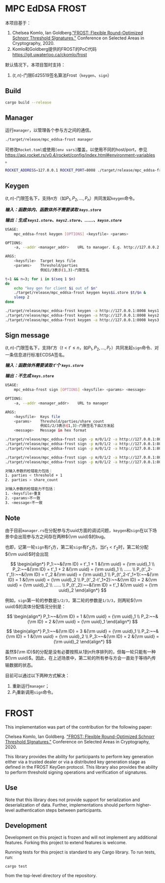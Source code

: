 # MPC EdDSA FROST

本项目基于：

1. Chelsea Komlo, Ian Goldberg.["FROST: Flexible Round-Optimized Schnorr Threshold SIgnatures."](https://eprint.iacr.org/2020/852.pdf
) Conference on Selected Areas in Cryptography, 2020.
2. Komlo和Goldberg提供的FROST的PoC代码
   <https://git.uwaterloo.ca/ckomlo/frost>

默认情况下，本项目暂时支持：

1. $(t,n)$-门限Ed25519签名算法Frost（`keygen`、`sign`）

## Build

```sh
cargo build --release
```

## Manager

运行`manager`，以管理各个参与方之间的通信。

```sh
./target/release/mpc_eddsa-frost manager
```

可修改`Rocket.toml`或使用`[env vars]`覆盖，以使用不同的host/port，参见 <https://api.rocket.rs/v0.4/rocket/config/index.html#environment-variables> 。

```sh
ROCKET_ADDRESS=127.0.0.1 ROCKET_PORT=8008 ./target/release/mpc_eddsa-frost manager
```

## Keygen

$(t,n)$-门限签名下，支持$n$方（如$P_1, P_2, ..., P_n$）共同发起`keygen`命令。

***输入：函数体内、函数体外不需要读取 `keys.store`***

***输出：生成 `keys1.store`、`keys2.store`、……、`keysn.store`***

```sh
USAGE:
    mpc_eddsa-frost keygen [OPTIONS] <keysfile> <params>

OPTIONS:
    -a, --addr <manager_addr>    URL to manager. E.g. http://127.0.0.2:8002

ARGS:
    <keysfile>  Target keys file
    <params>    Threshold/parties
                例如1/3表示(1,3)-门限签名

t=1 && n=3; for i in $(seq 1 $n)
do
    echo "key gen for client $i out of $n"
    ./target/release/mpc_eddsa-frost keygen keys$i.store $t/$n &
    sleep 2
done

./target/release/mpc_eddsa-frost keygen -a http://127.0.0.1:8008 keys1.store 1/3
./target/release/mpc_eddsa-frost keygen -a http://127.0.0.1:8008 keys2.store 1/3
./target/release/mpc_eddsa-frost keygen -a http://127.0.0.1:8008 keys3.store 1/3    
```

## Sign message

$(t,n)$-门限签名下，支持$t'$方（$t < t'\le n$，如$P_1, P_2, ..., P_{t'}$）共同发起`sign`命令、对一条信息进行标准ECDSA签名。

***输入：函数体外需要读取 $t'$个 `keys.store`***

***输出：不生成 `keys.store`***

```sh
USAGE:
    mpc_eddsa-frost sign [OPTIONS] <keysfile> <params> <message>

OPTIONS:
    -a, --addr <manager_addr>    URL to manager

ARGS:
    <keysfile>  Keys file
    <params>    Threshold/parties/share_count
                例如1/2/3表示(1,3)-门限签名下由2方发起
    <message>   Message in hex format

./target/release/mpc_eddsa-frost sign -p m/0/1/2 -a http://127.0.0.1:8001 keys1.store 1/3/3 message
./target/release/mpc_eddsa-frost sign -p m/0/1/2 -a http://127.0.0.1:8001 keys2.store 1/3/3 message
./target/release/mpc_eddsa-frost sign -p m/0/1/2 -a http://127.0.0.1:8001 keys3.store 1/3/3 message

./target/release/mpc_eddsa-frost sign -p m/0/1/2 -a http://127.0.0.1:8001 keys1.store 1/2/3 message
./target/release/mpc_eddsa-frost sign -p m/0/1/2 -a http://127.0.0.1:8001 keys3.store 1/2/3 message

对输入参数的检错能力包括：
1. parties < threshold + 1
2. parties > share_count

对输入参数的检错能力不包括：
1. <keysfile>重复
2. <params>不一致
3. <message>不一致
```

## Note

由于目前`manager.rs`在分配参与方uuid方面的调试问题，`keygen`和`sign`在以下场景中会出现参与方之间存在两种${\rm uuid}$的bug。

也即，记第一轮`sign`有$t'_1$方，第二轮`sign`有$t'_2$方。当$t'_1<t'_2$时，第二轮分配${\rm uuid}$时会出现

$$
\begin{align*}
    P_1:~~&{\rm ID} = t'_1 + 1 &{\rm uuid} = {\rm uuid}_1 \\
    P_2:~~&{\rm ID} = t'_1 + 2 &{\rm uuid} = {\rm uuid}_1 \\
    ...... \\
    P_{t'_2-t'_1}:~~&{\rm ID} = t'_2 &{\rm uuid} = {\rm uuid}_1 \\
    P_{t'_2-t'_1+1}:~~&{\rm ID} = 1 &{\rm uuid} = {\rm uuid}_2 \\
    P_{t'_2-t'_1+2}:~~&{\rm ID} = 2 &{\rm uuid} = {\rm uuid}_2 \\
    ...... \\
    P_{t'_2}:~~&{\rm ID} = t'_1 &{\rm uuid} = {\rm uuid}_2
\end{align*}
$$

例如，`sign`第一轮的参数是`1/2/3`，第二轮的参数是`1/3/3`，则两轮${\rm uuid}$的具体分配情况分别是：

$$
\begin{align*}
    P_1:~~&{\rm ID} = 1 &{\rm uuid} = {\rm uuid}_1 \\
    P_2:~~&{\rm ID} = 2 &{\rm uuid} = {\rm uuid}_1
\end{align*}
$$

$$
\begin{align*}
    P_1:~~&{\rm ID} = 3 &{\rm uuid} = {\rm uuid}_1 \\
    P_2:~~&{\rm ID} = 1 &{\rm uuid} = {\rm uuid}_2 \\
    P_3:~~&{\rm ID} = 2 &{\rm uuid} = {\rm uuid}_2
\end{align*}
$$

虽然${\rm ID}$的分配是没有必要按照从$1$到$n$升序排列的，但每一轮只能有一种${\rm uuid}$。因此，在上述场景中，第二轮的所有参与方会一直处于等待$P_1$传输数据的状态。

目前可以通过以下两种方式解决：

1. 重新运行`manager`；
2. $P_1$重新调用`sign`命令。


# FROST

This implementation was part of the contribution for the following paper:

Chelsea Komlo, Ian Goldberg.
["FROST: Flexible Round-Optimized Schnorr Threshold SIgnatures."](https://eprint.iacr.org/2020/852.pdf
) Conference on Selected Areas in Cryptography, 2020.

This library provides the ability for participants to perform key generation
either via a trusted dealer or via a distributed key generation stage as
defined in the FROST KeyGen protocol. This library also provides the ability to
perform threshold signing operations and verification of signatures.

## Use

Note that this library does not provide support for serialization and
deserialization of data. Further, implementations should perform higher-level
authentication steps between participants.

## Development

Development on this project is frozen and will not implement any additional features.
Forking this project to extend features is welcome.

Running tests for this project is standard to any Cargo library. To run tests,
run:

```
cargo test
```

from the top-level directory of the repository.
